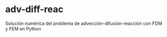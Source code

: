 # adv-diff-reac
Solución numérica del problema de advección-difusión-reacción con FDM y FEM en Python
